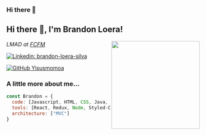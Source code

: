 ### Hi there 👋
<h2> Hi there 👋, I'm Brandon Loera!</h2>
<img align='right' src="https://static.wixstatic.com/media/97b295_cb2efad59c0942928d7451e571dc582c~mv2.gif" width="230">
<p><em>LMAD at <a href="https://www.fcfm.uanl.mx">FCFM</a> </em>
</p>

[![Linkedin: brandon-loera-silva](https://img.shields.io/badge/brandon-loera-silva-blue?style=flat-square&logo=Linkedin&logoColor=white&link=https://www.linkedin.com/in/brandon-loera-silva/)](https://www.linkedin.com/in/brandon-loera-silva/)

[![GitHub Yisusmomoa](https://img.shields.io/github/followers/Yisusmomoa?label=follow&style=social)](https://github.com/Yisusmomoa)

### A little more about me...  

```javascript
const Brandon = {
  code: [Javascript, HTML, CSS, Java, React, Node, Express, .net, Android, kotlin],
  tools: [React, Redux, Node, Styled-Components, Figma, Sequelize, Android],
  architecture: ["MVC"]
}
```

<!--
**Yisusmomoa/Yisusmomoa** is a ✨ _special_ ✨ repository because its `README.md` (this file) appears on your GitHub profile.

Here are some ideas to get you started:

- 🔭 I’m currently working on ...
- 🌱 I’m currently learning ...
- 👯 I’m looking to collaborate on ...
- 🤔 I’m looking for help with ...
- 💬 Ask me about ...
- 📫 How to reach me: ...
- 😄 Pronouns: ...
- ⚡ Fun fact: ...
-->
